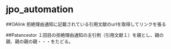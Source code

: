 # jpo_automation

##OAlink
拒絶理由通知に記載されている引用文献のurlを取得してリンクを張る

##Patancestor
１回目の拒絶理由通知の主引例（引用文献１）を親とし、親の親、親の親の親・・・をたどる。
